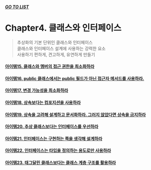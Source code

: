 ##### [GO TO LIST](../README.md)

# Chapter4. 클래스와 인터페이스
> 추상화의 기본 단위인 클래스와 인터페이스  
> 클래스와 인터페이스 설계에 사용하는 강력한 요소  
> 사용하기 편하게, 견고하게, 유연하게 만들기

#### [아이템15. 클래스와 멤버의 접근 권한을 최소화하라](./item15/README.md)
#### [아이템16. public 클래스에서는 public 필드가 아닌 접근자 메서드를 사용하라.](./item16/README.md)
#### [아이템17. 변경 가능성을 최소화하라](./item17/README.md)
#### [아이템18. 상속보다는 컴포지션을 사용하라](./item18/README.md)
#### [아이템19. 상속을 고려해 설계하고 문서화하라. 그러지 않았다면 상속을 금지하라](./item19/README.md)
#### [아이템20. 추상 클래스보다는 인터페이스를 우선하라](./item20/README.md)
#### [아이템21. 인터페이스는 구현하는 쪽을 생각해 설계하라](./item21/README.md)
#### [아이템22. 인터페이스는 타입을 정의하는 용도로만 사용하라](./item22/README.md)
#### [아이템23. 태그달린 클래스보다는 클래스 계층 구조를 활용하라](./item23/README.md)
